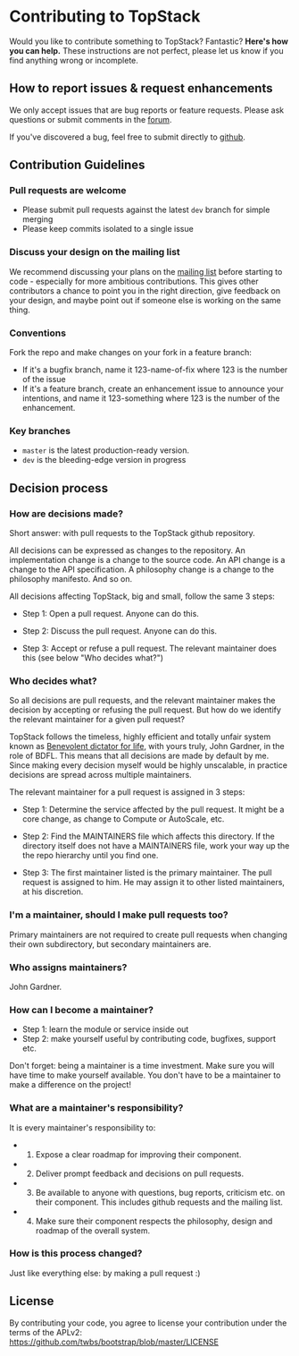 # Contributing to TopStack

Would you like to contribute something to TopStack? Fantastic? **Here's how you can help.**
These instructions are not perfect, please let us know if you find anything wrong or incomplete.


## How to report issues & request enhancements

We only accept issues that are bug reports or feature requests. Please ask questions or submit comments in the [forum](https://groups.google.com/d/forum/topstack).
<!-- **Search for existing issues.** We get a lot of duplicate issues, and you'd help us out a lot by first checking if someone else has reported the same issue. Moreover, the issue may have already been resolved with a fix available.
	-->

If you've discovered a bug, feel free to submit directly to [github](https://github.com/TranscendComputing/topstack/issues).

## Contribution Guidelines

### Pull requests are welcome

- Please submit pull requests against the latest `dev` branch for simple merging
- Please keep commits isolated to a single issue

### Discuss your design on the mailing list

We recommend discussing your plans on the [mailing
list](https://groups.google.com/d/forum/topstack)
before starting to code - especially for more ambitious contributions.
This gives other contributors a chance to point you in the right
direction, give feedback on your design, and maybe point out if someone
else is working on the same thing.

### Conventions

Fork the repo and make changes on your fork in a feature branch:

- If it's a bugfix branch, name it 123-name-of-fix where 123 is the number of the
  issue
- If it's a feature branch, create an enhancement issue to announce your
  intentions, and name it 123-something where 123 is the number of the enhancement.

### Key branches

- `master` is the latest production-ready version.
- `dev` is the bleeding-edge version in progress

## Decision process

### How are decisions made?

Short answer: with pull requests to the TopStack github repository.

All decisions can be expressed as changes to the repository. An implementation change is a change to the source code. An API change is a change to
the API specification. A philosophy change is a change to the philosophy manifesto. And so on.

All decisions affecting TopStack, big and small, follow the same 3 steps:

* Step 1: Open a pull request. Anyone can do this.

* Step 2: Discuss the pull request. Anyone can do this.

* Step 3: Accept or refuse a pull request. The relevant maintainer does this (see below "Who decides what?")


### Who decides what?

So all decisions are pull requests, and the relevant maintainer makes the decision by accepting or refusing the pull request.
But how do we identify the relevant maintainer for a given pull request?

TopStack follows the timeless, highly efficient and totally unfair system known as [Benevolent dictator for life](http://en.wikipedia.org/wiki/Benevolent_Dictator_for_Life),
with yours truly, John Gardner, in the role of BDFL.
This means that all decisions are made by default by me. Since making every decision myself would be highly unscalable, in practice decisions are spread across multiple maintainers.

The relevant maintainer for a pull request is assigned in 3 steps:

* Step 1: Determine the service affected by the pull request. It might be a core change, as change to Compute or AutoScale, etc.

* Step 2: Find the MAINTAINERS file which affects this directory. If the directory itself does not have a MAINTAINERS file, work your way up the the repo hierarchy until you find one.

* Step 3: The first maintainer listed is the primary maintainer. The pull request is assigned to him. He may assign it to other listed maintainers, at his discretion.


### I'm a maintainer, should I make pull requests too?

Primary maintainers are not required to create pull requests when changing their own subdirectory, but secondary maintainers are.

### Who assigns maintainers?

John Gardner.

### How can I become a maintainer?

* Step 1: learn the module or service inside out
* Step 2: make yourself useful by contributing code, bugfixes, support etc.
<!-- * Step 3: volunteer on the irc channel (#topstack@freenode) -->

Don't forget: being a maintainer is a time investment. Make sure you will have time to make yourself available.
You don't have to be a maintainer to make a difference on the project!

### What are a maintainer's responsibility?

It is every maintainer's responsibility to:

* 1) Expose a clear roadmap for improving their component.
* 2) Deliver prompt feedback and decisions on pull requests.
* 3) Be available to anyone with questions, bug reports, criticism etc. on their component. This includes github requests and the mailing list.
* 4) Make sure their component respects the philosophy, design and roadmap of the overall system.

### How is this process changed?

Just like everything else: by making a pull request :)

## License

By contributing your code, you agree to license your contribution under the terms of the APLv2: https://github.com/twbs/bootstrap/blob/master/LICENSE